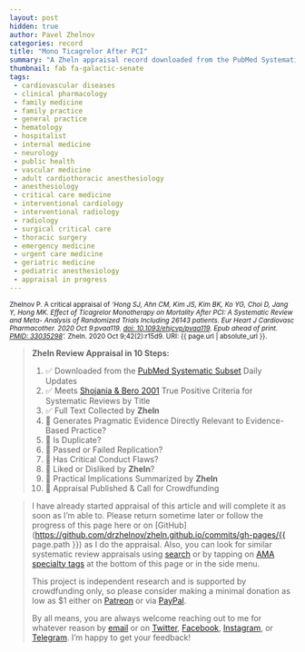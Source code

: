 ```yaml
---
layout: post
hidden: true
author: Pavel Zhelnov
categories: record
title: "Mono Ticagrelor After PCI"
summary: "A Zheln appraisal record downloaded from the PubMed Systematic Subset daily updates."
thumbnail: fab fa-galactic-senate
tags:
 - cardiovascular diseases
 - clinical pharmacology
 - family medicine
 - family practice
 - general practice
 - hematology
 - hospitalist
 - internal medicine
 - neurology
 - public health
 - vascular medicine
 - adult cardiothoracic anesthesiology
 - anesthesiology
 - critical care medicine
 - interventional cardiology
 - interventional radiology
 - radiology
 - surgical critical care
 - thoracic surgery
 - emergency medicine
 - urgent care medicine
 - geriatric medicine
 - pediatric anesthesiology
 - appraisal in progress
---
```


<small id="citation">Zhelnov P. A critical appraisal of _‘Hong SJ, Ahn CM, Kim JS, Kim BK, Ko YG, Choi D, Jang Y, Hong MK. Effect of Ticagrelor Monotherapy on Mortality After PCI: A Systematic Review and Meta- Analysis of Randomized Trials Including 26143 patients. Eur Heart J Cardiovasc Pharmacother. 2020 Oct 9:pvaa119. [doi: 10.1093/ehjcvp/pvaa119](https://doi.org/10.1093/ehjcvp/pvaa119). Epub ahead of print. [PMID: 33035298](https://pubmed.gov/33035298)’._ Zheln. 2020 Oct 9;42(2):r15d9. URI: {{ page.url | absolute_url }}.</small>

> **Zheln Review Appraisal in 10 Steps:**
>
> 1. ✅ Downloaded from the [PubMed Systematic Subset](https://github.com/p1m-ortho/qs-global-ortho-search-queries/blob/global-sr-query/README.md) Daily Updates
> 2. ✅ Meets [Shojania & Bero 2001](https://www.researchgate.net/publication/11820967_Taking_Advantage_of_the_Explosion_of_Systematic_Reviews_An_Efficient_MEDLINE_Search_Strategy) True Positive Criteria for Systematic Reviews by Title
> 3. ✅ Full Text Collected by **Zheln**
> 4. 🔄 Generates Pragmatic Evidence Directly Relevant to Evidence-Based Practice?
> 5. 🔄 Is Duplicate?
> 6. 🔄 Passed or Failed Replication?
> 7. 🔄 Has Critical Conduct Flaws?
> 8. 🔄 Liked or Disliked by **Zheln**?
> 9. 🔄 Practical Implications Summarized by **Zheln**
> 10. 🔄 Appraisal Published & Call for Crowdfunding

> I have already started appraisal of this article and will complete it as soon as I’m able to. Please return sometime later or follow the progress of this page here or on [GitHub](https://github.com/drzhelnov/zheln.github.io/commits/gh-pages/{{ page.path }}) as I do the appraisal. Also, you can look for similar systematic review appraisals using [search](/search/) or by tapping on [AMA specialty tags](/browse/) at the bottom of this page or in the side menu.
>
> This project is independent research and is supported by crowdfunding only, so please consider making a minimal donation as low as $1 either on [Patreon](https://patreon.com/zheln) or via [PayPal](https://paypal.me/pjelnov).
>
> By all means, you are always welcome reaching out to me for whatever reason by [email](mailto:pavel@zheln.com) or on [Twitter](https://twitter.com/drzhelnov), [Facebook](https://facebook.com/drzhelnov), [Instagram](https://instagram.com/igzheln), or [Telegram](https://t.me/drzhelnov). I’m happy to get your feedback!
